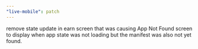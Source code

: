 ```yaml
---
"live-mobile": patch
---
```


remove state update in earn screen that was causing App Not Found screen to display when app state was not loading but the manifest was also not yet found.
